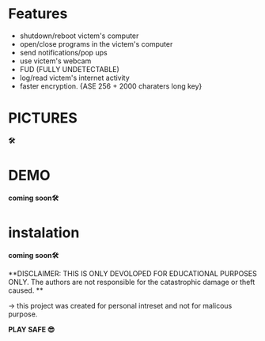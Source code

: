 
# Features

  - shutdown/reboot victem's computer
  - open/close programs in the victem's computer
  - send notifications/pop ups
  - use victem's webcam
  - FUD (FULLY UNDETECTABLE)
  - log/read victem's internet activity
  - faster encryption. {ASE 256 + 2000 charaters long key}
  
# PICTURES

**🛠**

# DEMO

**__coming soon__🛠**


# instalation

**__coming soon__🛠**















**DISCLAIMER: THIS IS ONLY DEVOLOPED FOR EDUCATIONAL PURPOSES ONLY. The authors are not responsible for the catastrophic damage or theft caused. **


-> this project was created for personal intreset and not for malicous purpose.


**PLAY SAFE 😎**

  
  
